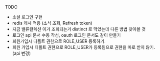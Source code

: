 TODO
* 소셜 로그인 구현
* redis 캐시 적용 (소식 조회, Refresh token)
* 지금 밸류컬렉션 이거 조회되는거 distinct 로 막았는데 다른 방법 찾아볼 것
* 로그인 api 문서 수동 작성, oauth 로그인 문서도 같이 만들기
* 회원가입시 디폴트 권한으로 ROLE_USER 등록하기.
* 회원 가입시 디폴트 권한으로 ROLE_USER가 등록됨으로 권한을 따로 받지 않기.(api 변경)